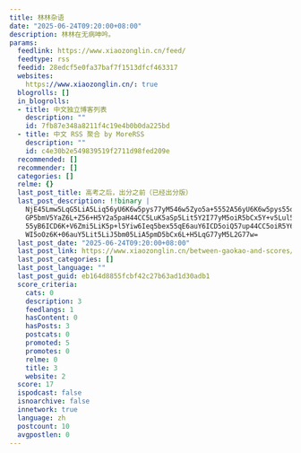 ```yaml
---
title: 林林杂语
date: "2025-06-24T09:20:00+08:00"
description: 林林在无病呻吟。
params:
  feedlink: https://www.xiaozonglin.cn/feed/
  feedtype: rss
  feedid: 28edcf5e0fa37baf7f1513dfcf463317
  websites:
    https://www.xiaozonglin.cn/: true
  blogrolls: []
  in_blogrolls:
  - title: 中文独立博客列表
    description: ""
    id: 7fb87e348a8211f4c19e4b0b0da225bd
  - title: 中文 RSS 聚合 by MoreRSS
    description: ""
    id: c4e30b2e549839519f2711d98fed209e
  recommended: []
  recommender: []
  categories: []
  relme: {}
  last_post_title: 高考之后，出分之前（已经出分版）
  last_post_description: !!binary |
    NjE45Lmw5LqG5LiA5Liq56yU6K6w5pys77yM546w5Zyo5a+5552A56yU6K6w5pys55qE5b
    GP5bmV5YaZ6L+Z56+H5Y2a5paH44CC5LuK5aSp5Lit5Y2I77yM5oiR5bCx5Y+v5Lul5Zyo
    55yB6ICD6K+V6Zmi5LiK5p+l5Yiw6Ieq5bex55qE6auY6ICD5oiQ57up44CC5oiR5Y6f5Y
    WI5oOz6K+06auY5Lit5LiJ5bm05LiA5pmD5bCx6L+H5LqG77yM5L2G77w=
  last_post_date: "2025-06-24T09:20:00+08:00"
  last_post_link: https://www.xiaozonglin.cn/between-gaokao-and-scores/
  last_post_categories: []
  last_post_language: ""
  last_post_guid: eb164d8855fcbf42c27b63ad1d30adb1
  score_criteria:
    cats: 0
    description: 3
    feedlangs: 1
    hasContent: 0
    hasPosts: 3
    postcats: 0
    promoted: 5
    promotes: 0
    relme: 0
    title: 3
    website: 2
  score: 17
  ispodcast: false
  isnoarchive: false
  innetwork: true
  language: zh
  postcount: 10
  avgpostlen: 0
---
```

